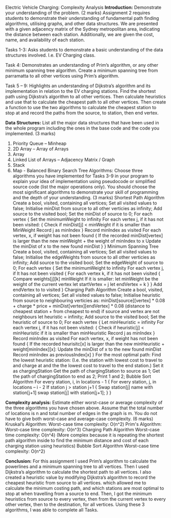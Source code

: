 Electric Vehicle Charging:
Complexity Analysis
**Introduction:**
Demonstrate your understanding of the problem. (2 marks)
Assignment 2 requires students to demonstrate their understanding of fundamental
path finding algorithms, utilising graphs, and other data structures. We are presented
with a given adjacency matrix of the Sydney metropolitan area, indicating the distance
between each station. Additionally, we are given the cost, name, and availability of each
station.

Tasks 1-3: Asks students to demonstrate a basic understanding of the data structures
involved. I.e. EV Charging class.

Task 4: Demonstrates an understanding of Prim’s algorithm, or any other minimum
spanning tree algorithm. Create a minimum spanning tree from parramatta to all other
vertices using Prim’s algorithm.

Task 5 – 9: Highlights an understanding of Dijkstra’s algorithm and its implementation in
relation to the EV charging stations. Find the shortest path using Dijkstra’s algorithm to
all other vertices. Then calculate heuristics and use that to calculate the cheapest path
to all other vertices. Then create a function to use the two algorithms to calculate the
cheapest station to stop at and record the paths from the source, to station, then end
vertex.

**Data Structures:**
List all the major data structures that have been used in the whole program
including the ones in the base code and the code you implemented. (3 marks)
1. Priority Queue – Minheap
2. 2D Array – Array of Arrays
3. Array
4. Linked List of Arrays – Adjacency Matrix / Graph
5. Stack
6. Map - Balanced Binary Search Tree
Algorithms:
Choose three algorithms you have implemented for Tasks 3-9 in your program to
explain your idea of implementation using pseudocode or simplified source code
(list the major operations only). You should choose the most significant algorithms
to demonstrate your skill of programming and the depth of your understanding. (3
marks)
Shortest Path Algorithm
Create a bool, visited, containing all vertices;
Set all visited values to false;
Initialise minDist from source to all other verticies as infinity;
Add source to the visited bool;
Set the minDist of source to 0;
For each vertex
{
Set the minimumWeight to infinity
For each vertex j, if it has not been visited:
{
Check if minDist[j] < minWeight
if it is smaller than MinWeight
Record j as minIndex
}
Record minIndex as visited
For each vertex, x, if weight has not been found
{
If the recorded minDist[vertex] is larger than
the new minWeight + the weight of minIndex to x
Update the minDist of x to the new found minDist
}
}
Minimum Spanning Tree
Create a bool, visited, containing all vertices;
Set all visited values to false;
Initialise the edgeWeights from source to all other verticies as
infinity;
Add source to the visited bool;
Set the edgeWeight of source to 0;
For each vertex {
Set the minimumWeight to infinity
For each vertex j, if It has not been visited
{
For each vertex k, if it has not been visited
{
Compare weights[j][k] minWeight
If it is smaller:
let minWeight be the weight of the current vertex
let startVertex = j
let endVertex = k
}
}
Add endVertex to to visited
}
Charging Path Algorithm
Create a bool, visited, containing all vertices;
Set all visited values to false;
Initialise heuristic from source to neighbouring verticies as:
minDist[source][vertex] * 0.08 + charge * price +
minDist[vertex][endVertex] * 0.08
(distance to cheapest station + from cheapest to end)
if source and vertex are not neighbours
let heuristic = infinity;
Add source to the visited bool;
Set the heuristic of source to 0;
For each vertex
{
Let minHeuristic = infinity
For each vertex j, if it has not been visited:
{
Check if heuristic[j] < minHeuristic
if it is smaller than minHeuristic
Record j as minIndex
}
Record minIndex as visited
For each vertex, x, if weight has not been found
{
If the recorded heurisitc[x] is larger than
the new minHeuristic + weight[minIndex][x]:
Update the minDist of x to the new found minDist
Record minIndex as previousIndex[x]
}
For the most optimal path:
Find the lowest heuristic station:
(I.e. the station with lowest cost to travel to and charge at and the
the lowest cost to travel to the end station.)
Set it as chargingStation
Get the path of chargingStation to source as 1;
Get the path of chargingStation to end as 2;
Print 1 and 2;
Bubble Sort Algorithm
For every station, i, in locations - 1
{
For every station, j, in locations – i - 2
If station j > station j+1
{
Swap station[j] name with station[j+1]
swap station[j] with station[j+1];
}
}

**Complexity analysis:**
Estimate either worst-case or average complexity of the three algorithms you have
chosen above. Assume that the total number of locations is n and total number of
edges in the graph is m. You do not have to give both worst-case and average-case
complexity. (6 marks)
Kruskal’s Algorithm:
Worst-case time complexity: O(n^2)
Prim's Algorithm:
Worst-case time complexity: O(n^3)
Charging Path Algorithm
Worst-case time complexity: O(n^4)
(More complex because it is repeating the shortest path algorithm inside to find the
minimum distance and cost of each charging station using heuristics)
Bubble Sort Algorithm
Worst-case time complexity: O(n^2)

**Conclusion:**
For this assignment I used Prim’s algorithm to calculate the powerlines and a minimum
spanning tree to all vertices. Then I used Dijkstra’s algorithm to calculate the shortest
path to all vertices. I also created a heuristic value by modifying Dijkstra’s algorithm to
record the cheapest heuristic from source to all vertices. which allowed me to calculate
the minimum costing path, and which stations are most optimal to stop at when
travelling from a source to end. Then, I got the minimum heuristics from source to every
vertex, then from the current vertex to every other vertex, then to the destination, for all
vertices. Using these 3 algorithms, I was able to complete all Tasks.
